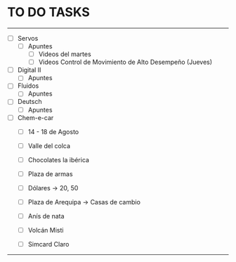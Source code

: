 # TO DO TASKS 


---

- [ ] Servos
	- [ ] Apuntes
		- [ ] Videos del martes
		- [ ] Videos Control de Movimiento de Alto Desempeño (Jueves)

- [ ] Digital II
	- [ ] Apuntes

- [ ] Fluidos
	- [ ] Apuntes

- [ ] Deutsch
	- [ ] Apuntes 

- [ ] Chem-e-car
	- [ ] 14 - 18 de Agosto
	- [ ] Valle del colca
	- [ ] Chocolates la ibérica
	- [ ] Plaza de armas
	- [ ] Dólares -> 20, 50
	- [ ] Plaza de Arequipa -> Casas de cambio
	- [ ] Anís de nata
	- [ ] Volcán Misti
	- [ ] Simcard Claro


---











